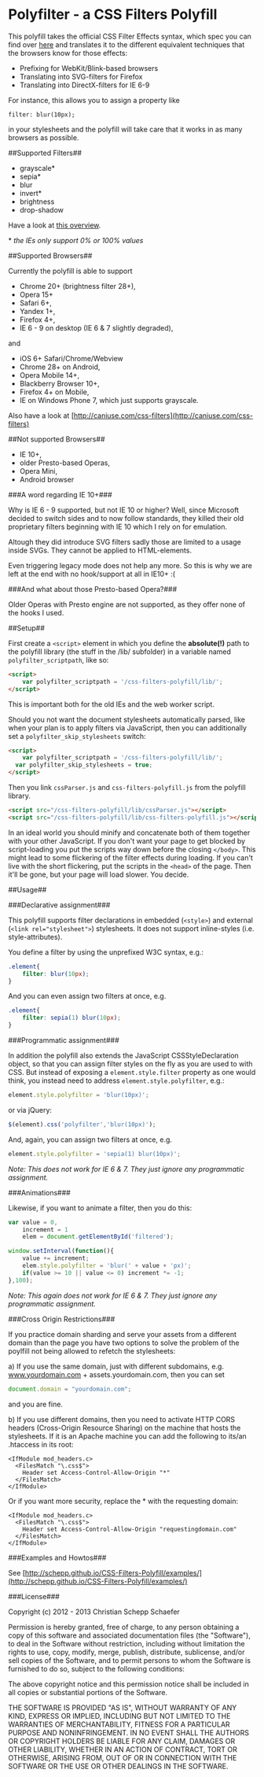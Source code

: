 Polyfilter - a CSS Filters Polyfill
===================================

This polyfill takes the official CSS Filter Effects syntax, which spec you can find over [here](http://www.w3.org/TR/filter-effects/#FilterProperty) and translates it to the different equivalent techniques that the browsers know for those effects:

* Prefixing for WebKit/Blink-based browsers
* Translating into SVG-filters for Firefox
* Translating into DirectX-filters for IE 6-9

For instance, this allows you to assign a property like 

`filter: blur(10px);`

in your stylesheets and the polyfill will take care that it works in as many browsers as possible.

##Supported Filters##

* grayscale*
* sepia*
* blur
* invert*
* brightness
* drop-shadow

Have a look at [this overview](http://schepp.github.io/CSS-Filters-Polyfill/examples/static-vs-animated/static.html).

\* _the IEs only support 0% or 100% values_

##Supported Browsers##

Currently the polyfill is able to support

* Chrome 20+ (brightness filter 28+), 
* Opera 15+ 
* Safari 6+, 
* Yandex 1+,
* Firefox 4+, 
* IE 6 - 9 on desktop (IE 6 & 7 slightly degraded), 

and 

* iOS 6+ Safari/Chrome/Webview
* Chrome 28+ on Android, 
* Opera Mobile 14+,
* Blackberry Browser 10+, 
* Firefox 4+ on Mobile,
* IE on Windows Phone 7, which just supports grayscale.

Also have a look at [http://caniuse.com/css-filters](http://caniuse.com/css-filters)

##Not supported Browsers##

* IE 10+,
* older Presto-based Operas,
* Opera Mini,
* Android browser

###A word regarding IE 10+###

Why is IE 6 - 9 supported, but not IE 10 or higher? Well, since Microsoft decided to switch sides and to now follow standards, they killed their old proprietary filters beginning with IE 10 which I rely on for emulation. 

Altough they did introduce SVG filters sadly those are limited to a usage inside SVGs. They cannot be applied to HTML-elements. 

Even triggering legacy mode does not help any more. So this is why we are left at the end with no hook/support at all in IE10+ :(

###And what about those Presto-based Opera?###

Older Operas with Presto engine are not supported, as they offer none of the hooks I used.

##Setup##

First create a `<script>` element in which you define the **absolute(!)** path to the polyfill library (the stuff in the /lib/ subfolder) in a variable named `polyfilter_scriptpath`, like so:  

```html
<script>  
	var polyfilter_scriptpath = '/css-filters-polyfill/lib/';  
</script>
```

This is important both for the old IEs and the web worker script.  

Should you not want the document stylesheets automatically parsed, like when your plan is to apply filters via JavaScript, then you can additionally set a `polyfilter_skip_stylesheets` switch:

```html
<script>  
	var polyfilter_scriptpath = '/css-filters-polyfill/lib/';  
  var polyfilter_skip_stylesheets = true;  
</script>
```
Then you link `cssParser.js` and `css-filters-polyfill.js` from the polyfill library. 

```html
<script src="/css-filters-polyfill/lib/cssParser.js"></script>
<script src="/css-filters-polyfill/lib/css-filters-polyfill.js"></script>
```

In an ideal world you should minify and concatenate both of them together with your other JavaScript. If you don't want your page to get blocked by script-loading you put the scripts way down before the closing `</body>`. This might lead to some flickering of the filter effects during loading. If you can't live with the short flickering, put the scripts in the `<head>` of the page. Then it'll be gone, but your page will load slower. You decide.

##Usage##

###Declarative assignment###

This polyfill supports filter declarations in embedded (`<style>`) and external (`<link rel="stylesheet">`) stylesheets. It does not support inline-styles (i.e. style-attributes).

You define a filter by using the unprefixed W3C syntax, e.g.: 

```css
.element{
	filter: blur(10px);
}
```

And you can even assign two filters at once, e.g.

```css
.element{
	filter: sepia(1) blur(10px);
}
```

###Programmatic assignment###

In addition the polyfill also extends the JavaScript CSSStyleDeclaration object, so that you can assign filter styles on the fly as you are used to with CSS. But instead of exposing a `element.style.filter` property as one would think, you instead need to address `element.style.polyfilter`, e.g.:

```javascript
element.style.polyfilter = 'blur(10px)';
```

or via jQuery:

```javascript
$(element).css('polyfilter','blur(10px)');
```
And, again, you can assign two filters at once, e.g.

```javascript
element.style.polyfilter = 'sepia(1) blur(10px)';
```

_Note: This does not work for IE 6 & 7. They just ignore any programmatic assignment._

###Animations###

Likewise, if you want to animate a filter, then you do this:

```javascript
var value = 0,   
    increment = 1  
    elem = document.getElementById('filtered');

window.setInterval(function(){  
    value += increment;  
    elem.style.polyfilter = 'blur(' + value + 'px)';  
    if(value >= 10 || value <= 0) increment *= -1;  
},100);
```

_Note: This again does not work for IE 6 & 7. They just ignore any programmatic assignment._

###Cross Origin Restrictions###

If you practice domain sharding and serve your assets from a different domain than the page you have two options to solve the problem of the poylfill not being allowed to refetch the stylesheets:

a) If you use the same domain, just with different subdomains, e.g. www.yourdomain.com + assets.yourdomain.com, then you can set
```javascript
document.domain = "yourdomain.com";
```
and you are fine.

b) If you use different domains, then you need to activate HTTP CORS headers (Cross-Origin Resource Sharing) on the machine that hosts the stylesheets. If it is an Apache machine you can add the following to its/an .htaccess in its root:

```
<IfModule mod_headers.c>
  <FilesMatch "\.css$">
    Header set Access-Control-Allow-Origin "*"
  </FilesMatch>
</IfModule>
```

Or if you want more security, replace the * with the requesting domain:

```
<IfModule mod_headers.c>
  <FilesMatch "\.css$">
    Header set Access-Control-Allow-Origin "requestingdomain.com"
  </FilesMatch>
</IfModule>
``` 

###Examples and Howtos###

See [http://schepp.github.io/CSS-Filters-Polyfill/examples/](http://schepp.github.io/CSS-Filters-Polyfill/examples/)

###License###

Copyright (c) 2012 - 2013 Christian Schepp Schaefer

Permission is hereby granted, free of charge, to any person obtaining a copy of this software and associated documentation files (the "Software"), to deal in the Software without restriction, including without limitation the rights to use, copy, modify, merge, publish, distribute, sublicense, and/or sell copies of the Software, and to permit persons to whom the Software is furnished to do so, subject to the following conditions:

The above copyright notice and this permission notice shall be included in all copies or substantial portions of the Software.

THE SOFTWARE IS PROVIDED "AS IS", WITHOUT WARRANTY OF ANY KIND, EXPRESS OR IMPLIED, INCLUDING BUT NOT LIMITED TO THE WARRANTIES OF MERCHANTABILITY, FITNESS FOR A PARTICULAR PURPOSE AND NONINFRINGEMENT. IN NO EVENT SHALL THE AUTHORS OR COPYRIGHT HOLDERS BE LIABLE FOR ANY CLAIM, DAMAGES OR OTHER LIABILITY, WHETHER IN AN ACTION OF CONTRACT, TORT OR OTHERWISE, ARISING FROM, OUT OF OR IN CONNECTION WITH THE SOFTWARE OR THE USE OR OTHER DEALINGS IN THE SOFTWARE.
